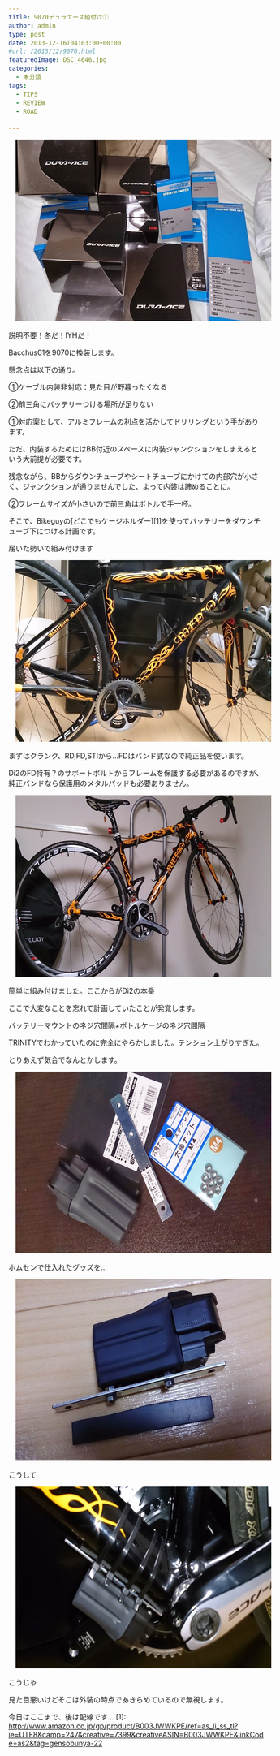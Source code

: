 ```yaml
---
title: 9070デュラエース組付け①
author: admin
type: post
date: 2013-12-16T04:03:00+00:00
#url: /2013/12/9070.html
featuredImage: DSC_4646.jpg
categories:
  - 未分類
tags:
  - TIPS
  - REVIEW
  - ROAD

---
```

<div class="separator" style="clear: both; text-align: center;">
</div>

<div class="separator" style="clear: both; text-align: center;">
  <a href="DSC_4646.jpg" imageanchor="1" style="margin-left: 1em; margin-right: 1em;"><img border="0" src="./DSC_4646.jpg" height="358" width="640" /></a>
</div>


説明不要！冬だ！IYHだ！

Bacchus01を9070に換装します。

懸念点は以下の通り。

①ケーブル内装非対応：見た目が野暮ったくなる

②前三角にバッテリーつける場所が足りない

①対応案として、アルミフレームの利点を活かしてドリリングという手があります。

ただ、内装するためにはBB付近のスペースに内装ジャンクションをしまえるという大前提が必要です。

残念ながら、BBからダウンチューブやシートチューブにかけての内部穴が小さく、ジャンクションが通りませんでした、よって内装は諦めることに。

②フレームサイズが小さいので前三角はボトルで手一杯。

そこで、Bikeguyの[どこでもケージホルダー][1]を使ってバッテリーをダウンチューブ下につける計画です。

届いた勢いで組み付けます

<div class="separator" style="clear: both; text-align: center;">
  <a href="DSC_4649.jpg" imageanchor="1" style="margin-left: 1em; margin-right: 1em;"><img border="0" src="./DSC_4649.jpg" height="358" width="640" /></a>
</div>

まずはクランク、RD,FD,STIから…FDはバンド式なので純正品を使います。

Di2のFD特有？のサポートボルトからフレームを保護する必要があるのですが、純正バンドなら保護用のメタルパッドも必要ありません。

<div class="separator" style="clear: both; text-align: center;">
  <a href="DSC_4650.jpg" imageanchor="1" style="margin-left: 1em; margin-right: 1em;"><img border="0" src="./DSC_4650.jpg" height="358" width="640" /></a>
</div>

簡単に組み付けました。ここからがDi2の本番

ここで大変なことを忘れて計画していたことが発覚します。

バッテリーマウントのネジ穴間隔≠ボトルケージのネジ穴間隔

TRINITYでわかっていたのに完全にやらかしました。テンション上がりすぎた。

とりあえず気合でなんとかします。

<div class="separator" style="clear: both; text-align: center;">
  <a href="DSC_4653.jpg" imageanchor="1" style="margin-left: 1em; margin-right: 1em;"><img border="0" src="./DSC_4653.jpg" height="358" width="640" /></a>
</div>

ホムセンで仕入れたグッズを…

<div class="separator" style="clear: both; text-align: center;">
  <a href="DSC_4658.jpg" imageanchor="1" style="margin-left: 1em; margin-right: 1em;"><img border="0" src="./DSC_4658.jpg" height="358" width="640" /></a>
</div>

こうして

<div class="separator" style="clear: both; text-align: center;">
  <a href="DSC_4663.jpg" imageanchor="1" style="margin-left: 1em; margin-right: 1em;"><img border="0" src="./DSC_4663.jpg" height="358" width="640" /></a>
</div>

こうじゃ

見た目悪いけどそこは外装の時点であきらめているので無視します。

今日はここまで、後は配線です…
 [1]: http://www.amazon.co.jp/gp/product/B003JWWKPE/ref=as_li_ss_tl?ie=UTF8&camp=247&creative=7399&creativeASIN=B003JWWKPE&linkCode=as2&tag=gensobunya-22